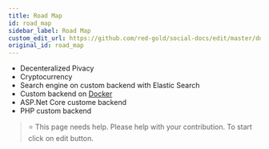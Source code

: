```yaml
---
title: Road Map
id: road_map
sidebar_label: Road Map
custom_edit_url: https://github.com/red-gold/social-docs/edit/master/docs/reference/actions.md
original_id: road_map
---
```



* Decenteralized Pivacy
* Cryptocurrency
* Search engine on custom backend with Elastic Search
* Custom backend on [Docker](https://www.docker.com/)
* ASP.Net Core custome backend
* PHP custom backend

 > ⭐️ This page needs help. Please help with your contribution. To start click on edit button.